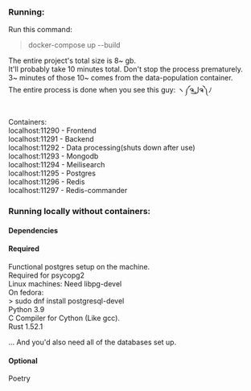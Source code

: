 ### Running:

Run this command:

> docker-compose up --build

The entire project's total size is 8~ gb. \
It'll probably take 10 minutes total. Don't stop the process prematurely. \
3~ minutes of those 10~ comes from the data-population container. \
The entire process is done when you see this guy: ヽ༼ຈل͜ຈ༽ﾉ 

 \
Containers: \
localhost:11290 - Frontend \
localhost:11291 - Backend \
localhost:11292 - Data processing(shuts down after use) \
localhost:11293 - Mongodb \
localhost:11294 - Meilisearch \
localhost:11295 - Postgres \
localhost:11296 - Redis \
localhost:11297 - Redis-commander 


### Running locally without containers:

#### Dependencies

#### Required

Functional postgres setup on the machine. \
    Required for psycopg2 \
    Linux machines: Need libpg-devel \
        On fedora: \
            > sudo dnf install postgresql-devel \
Python 3.9 \
C Compiler for Cython (Like gcc). \
Rust 1.52.1

... And you'd also need all of the databases set up.

#### Optional

Poetry 

